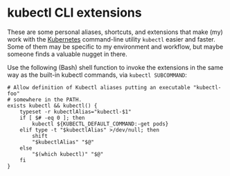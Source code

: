 # kubectl CLI extensions

These are some personal aliases, shortcuts, and extensions that make (my) work with the [Kubernetes](http://kubernetes.io/) command-line utility `kubectl` easier and faster. Some of them may be specific to my environment and workflow, but maybe someone finds a valuable nugget in there.

Use the following (Bash) shell function to invoke the extensions in the same way as the built-in kubectl commands, via `kubectl SUBCOMMAND`:

    # Allow definition of Kubectl aliases putting an executable "kubectl-foo"
    # somewhere in the PATH.
    exists kubectl && kubectl() {
        typeset -r kubectlAlias="kubectl-$1"
        if [ $# -eq 0 ]; then
            kubectl ${KUBECTL_DEFAULT_COMMAND:-get pods}
        elif type -t "$kubectlAlias" >/dev/null; then
            shift
            "$kubectlAlias" "$@"
        else
            "$(which kubectl)" "$@"
        fi
    }
